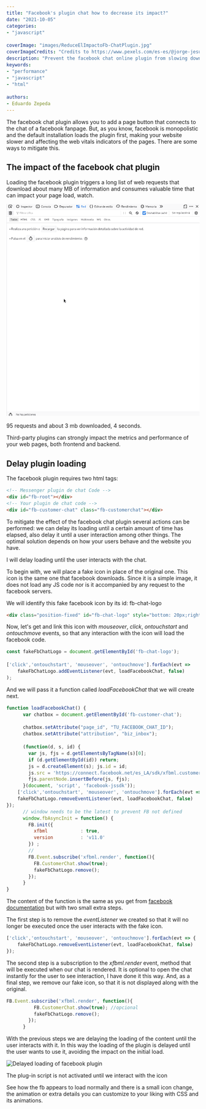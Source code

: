 ```yaml
---
title: "Facebook's plugin chat how to decrease its impact?"
date: "2021-10-05"
categories:
- "javascript"

coverImage: "images/ReduceElImpactoFb-ChatPlugin.jpg"
coverImageCredits: "Credits to https://www.pexels.com/es-es/@jorge-jesus-137537/"
description: "Prevent the facebook chat online plugin from slowing down the loading of your page, and affecting the web vitals indicators, delaying its loading."
keywords:
- "performance"
- "javascript"
- "html"

authors:
- Eduardo Zepeda
---
```


The facebook chat plugin allows you to add a page button that connects to the chat of a facebook fanpage. But, as you know, facebook is monopolistic and the default installation loads the plugin first, making your website slower and affecting the web vitals indicators of the pages. There are some ways to mitigate this.

## The impact of the facebook chat plugin

Loading the facebook plugin triggers a long list of web requests that download about many MB of information and consumes valuable time that can impact your page load, watch.

![Downloads triggered by the facebook chat plugin](images/CargaArchivosDelFacebookChatPlugin.gif)

95 requests and about 3 mb downloaded, 4 seconds.

Third-party plugins can strongly impact the metrics and performance of your web pages, both frontend and backend.

## Delay plugin loading

The facebook plugin requires two html tags:

```html
<!-- Messenger plugin de chat Code -->
<div id="fb-root"></div>
<!-- Your plugin de chat code -->
<div id="fb-customer-chat" class="fb-customerchat"></div>
```

To mitigate the effect of the facebook chat plugin several actions can be performed: we can delay its loading until a certain amount of time has elapsed, also delay it until a user interaction among other things. The optimal solution depends on how your users behave and the website you have.

I will delay loading until the user interacts with the chat.

To begin with, we will place a fake icon in place of the original one. This icon is the same one that facebook downloads. Since it is a simple image, it does not load any JS code nor is it accompanied by any request to the facebook servers.

We will identify this fake facebook icon by its id: fb-chat-logo

```html
<div class="position-fixed" id="fb-chat-logo" style="bottom: 20px;right:20px; z-index: 1;"><svg width="60px" height="60px" viewBox="0 0 60 60" cursor="pointer"><svg x="0" y="0" width="60px" height="60px"><g stroke="none" stroke-width="1" fill="none" fill-rule="evenodd"><g><circle fill="#0A7CFF" cx="30" cy="30" r="30"></circle><svg x="10" y="10"><g transform="translate(0.000000, -10.000000)" fill="#FFFFFF"><g id="logo" transform="translate(0.000000, 10.000000)"><path d="M20,0 C31.2666,0 40,8.2528 40,19.4 C40,30.5472 31.2666,38.8 20,38.8 C17.9763,38.8 16.0348,38.5327 14.2106,38.0311 C13.856,37.9335 13.4789,37.9612 13.1424,38.1098 L9.1727,39.8621 C8.1343,40.3205 6.9621,39.5819 6.9273,38.4474 L6.8184,34.8894 C6.805,34.4513 6.6078,34.0414 6.2811,33.7492 C2.3896,30.2691 0,25.2307 0,19.4 C0,8.2528 8.7334,0 20,0 Z M7.99009,25.07344 C7.42629,25.96794 8.52579,26.97594 9.36809,26.33674 L15.67879,21.54734 C16.10569,21.22334 16.69559,21.22164 17.12429,21.54314 L21.79709,25.04774 C23.19919,26.09944 25.20039,25.73014 26.13499,24.24744 L32.00999,14.92654 C32.57369,14.03204 31.47419,13.02404 30.63189,13.66324 L24.32119,18.45264 C23.89429,18.77664 23.30439,18.77834 22.87569,18.45674 L18.20299,14.95224 C16.80079,13.90064 14.79959,14.26984 13.86509,15.75264 L7.99009,25.07344 Z"></path></g></g></svg></g></g></svg></svg></div>
```

Now, let's get and link this icon with _mouseover_, _click_, _ontouchstart_ and _ontouchmove_ events, so that any interaction with the icon will load the facebook code.

```javascript
const fakeFbChatLogo = document.getElementById('fb-chat-logo');

['click','ontouchstart', 'mouseover', 'ontouchmove'].forEach(evt => 
    fakeFbChatLogo.addEventListener(evt, loadFacebookChat, false)
);
```

And we will pass it a function called _loadFacebookChat_ that we will create next.

```javascript
function loadFacebookChat() {
      var chatbox = document.getElementById('fb-customer-chat');

      chatbox.setAttribute("page_id", "TU_FACEBOOK_CHAT_ID");
      chatbox.setAttribute("attribution", "biz_inbox");

      (function(d, s, id) {
        var js, fjs = d.getElementsByTagName(s)[0];
        if (d.getElementById(id)) return;
        js = d.createElement(s); js.id = id;
        js.src = 'https://connect.facebook.net/es_LA/sdk/xfbml.customerchat.js';
        fjs.parentNode.insertBefore(js, fjs);
      }(document, 'script', 'facebook-jssdk'));
    ['click','ontouchstart', 'mouseover', 'ontouchmove'].forEach(evt => {
    fakeFbChatLogo.removeEventListener(evt, loadFacebookChat, false)
});
      // window needs to be the latest to prevent FB not defined 
      window.fbAsyncInit = function() {
        FB.init({
          xfbml            : true,
          version          : 'v11.0'
        }) ;
        // 
        FB.Event.subscribe('xfbml.render', function(){
          FB.CustomerChat.show(true);
          fakeFbChatLogo.remove();      
        });
      }
}
```

The content of the function is the same as you get from [facebook documentation](https://www.facebook.com/business/help/1524587524402327) but with two small extra steps.

The first step is to remove the _eventListener_ we created so that it will no longer be executed once the user interacts with the fake icon.

```javascript
['click','ontouchstart', 'mouseover', 'ontouchmove'].forEach(evt => {
    fakeFbChatLogo.removeEventListener(evt, loadFacebookChat, false)
});
```

The second step is a subscription to the _xfbml.render_ event, method that will be executed when our chat is rendered. It is optional to open the chat instantly for the user to see interaction, I have done it this way. And, as a final step, we remove our fake icon, so that it is not displayed along with the original.

```javascript
FB.Event.subscribe('xfbml.render', function(){
          FB.CustomerChat.show(true); //opcional
          fakeFbChatLogo.remove();      
        });
      }
```

With the previous steps we are delaying the loading of the content until the user interacts with it. In this way the loading of the plugin is delayed until the user wants to use it, avoiding the impact on the initial load.

![Delayed loading of facebook plugin](images/DelayedLoadingDelFacebookChatPlugin.gif)

The plug-in script is not activated until we interact with the icon

See how the fb appears to load normally and there is a small icon change, the animation or extra details you can customize to your liking with CSS and its animations.